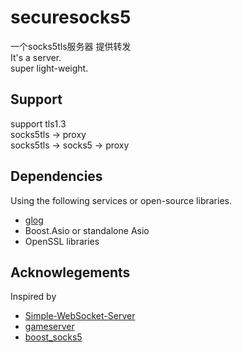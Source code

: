 # securesocks5
一个socks5tls服务器 提供转发  
It's a server.  
super light-weight.
<br>
## Support
support tls1.3  
socks5tls -> proxy  
socks5tls -> socks5 -> proxy
<br>
## Dependencies
Using the following services or open-source libraries.

- [glog](https://github.com/google/glog)
- Boost.Asio or standalone Asio
- OpenSSL libraries

## Acknowlegements
Inspired by 
- [Simple-WebSocket-Server](https://github.com/eidheim/Simple-WebSocket-Server)
- [gameserver](https://github.com/gurka/gameserver)
- [boost_socks5](https://github.com/philave/boost_socks5)
